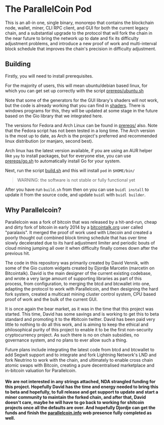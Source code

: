 # The ParallelCoin Pod

This is an all-in one, single binary, monorepo that contains the blockchain node, wallet, miner, CLI RPC client, and GUI for both the current legacy chain, and a substantial upgrade to the protocol that will fork the chain in the near future to bring the network up to date and fix its difficulty adjustment problems, and introduce a new proof of work and multi-interval block schedule that improves the chain's precision in difficulty adjustment.

## Building

Firstly, you will need to install prerequisites.

For the majority of users, this will mean ubuntu/debian based linux, for which you can get set up correctly with the script [prereqs/ubuntu.sh](prereqs/ubuntu.sh)

Note that some of the generators for the GUI library's shaders will not work, but the code is already working that you can find in [shaders](shaders/). There is windows programs for this, they will be updated at some stage in the future based on the Gio library that we integrated here.

The versions for Fedora and Arch Linux can be found in [prereqs/](prereqs/) also. Note that the Fedora script has not been tested in a long time. The Arch version is the most up to date, as Arch is the project's preferred and recommended linux distribution (or manjaro, second best). 

Arch linux has the latest version available, if you are using an AUR helper like `yay` to install packages, but for everyone else, you can use [prereqs/go.sh](prereqs/go.sh) to automatically install Go for your system.

Next, run the script [build.sh](build.sh) and this will install `pod` in `$HOME/bin/`

> WARNING: the software is not stable or fully functional yet

After you have run `build.sh` from then on you can use `buidl install` to update it from the source code, and update `buidl` with `buidl builder`.

## Why Parallelcoin?

Parallelcoin was a fork of bitcoin that was released by a hit-and-run, cheap and dirty fork of bitcoin in early 2014 by a [bitcointalk.org](https://bitcointalk.org) user called "paralaxis". It merged the proof of work used with Litecoin and created a poorly thought out combined block timing schedule that has over time slowly decelerated due to its hard adjustment limiter and periodic bouts of cloud mining jumping all over it when difficulty finally comes down after the previous hit.

The code in this repository was primarily created by David Vennik, with some of the Gio custom widgets created by Djordje Marcetin (marcetin on Bitcointalk). David is the main designer of the current existing codebase, and wrote a very large amount of supporting libraries as part of this process, from configuration, to merging the btcd and btcwallet into one, adapting the protocol to work with Parallelcoin, and then designing the hard fork system, created a multicast mining cluster control system, CPU based proof of work and the bulk of the current GUI.

It is once again the bear market, as it was in the time that this project was started. This time, David has some savings and is working to get this to beta standard and promoting it to the #bitcoin twitter. David has been paid very little to nothing to do all this work, and is aiming to keep the ethical and philosophical purity of this project to enable it to be the first non-security cryptocurrency project. As such there is no on chain subsidies, no governance system, and no plans to ever allow such a thing.

Future plans include integrating the latest code from btcd and btcwallet to add Segwit support and to integrate and fork Lightning Network's LND and fork Neutrino to work with the chain, and ultimately to enable cross chain atomic swaps with Bitcoin, creating a pure decentralised marketplace and in-bitcoin valuation for Parallelcoin.

#### We are not interested in any strings attached, NDA strangled funding for this project. Hopefully David has the time and energy needed to bring this to beta and hopefully, to full release and get support to update and start a miner community to maintain the forked chain, and after that, David doesn't care, maybe he will have to go back to working for shitcoin projects once all the defaults are over. And hopefully Djordje can get the funds and finish the [parallelcoin.info](https://parallelcoin.info) web presence fully completed as well.
